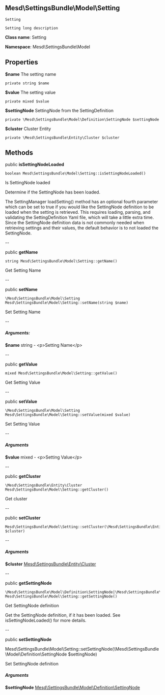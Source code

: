 Mesd\SettingsBundle\Model\Setting
-----

    Setting
    
    Setting long description


**Class name**: Setting

**Namespace**: Mesd\SettingsBundle\Model


Properties
----------

**$name** The setting name

    private string $name


**$value** The setting value

    private mixed $value


**$settingNode** SettingNode from the SettingDefinition

    private \Mesd\SettingsBundle\Model\Definition\SettingNode $settingNode


**$cluster** Cluster Entity

    private \Mesd\SettingsBundle\Entity\Cluster $cluster


Methods
-------

public **isSettingNodeLoaded**

    boolean Mesd\SettingsBundle\Model\Setting::isSettingNodeLoaded()

Is SettingNode loaded

Determine if the SettingNode has been loaded.

The SettingManager loadSetting() method has an optional fourth parameter
which can be set to true if you would like the SettingNode definition to
be loaded when the setting is retrieved. This requires loading, parsing,
and validating the SettingDefinition Yaml file, which will take a little
extra time. Since the SettingNode definition data is not commonly needed
when retrieving settings and their values, the default behavior is to
not loaded the SettingNode.

--

public **getName**

    string Mesd\SettingsBundle\Model\Setting::getName()

Get Setting Name

--

public **setName**

    \Mesd\SettingsBundle\Model\Setting Mesd\SettingsBundle\Model\Setting::setName(string $name)

Set Setting Name

--

##### Arguments:
**$name** string - &lt;p&gt;Setting Name&lt;/p&gt;

--

public **getValue**

    mixed Mesd\SettingsBundle\Model\Setting::getValue()

Get Setting Value

--

public **setValue**

    \Mesd\SettingsBundle\Model\Setting Mesd\SettingsBundle\Model\Setting::setValue(mixed $value)

Set Setting Value

--

##### Arguments
**$value** mixed - &lt;p&gt;Setting Value&lt;/p&gt;

--

public **getCluster**

    \Mesd\SettingsBundle\Entity\Cluster Mesd\SettingsBundle\Model\Setting::getCluster()

Get cluster

--

public **setCluster**

    Mesd\SettingsBundle\Model\Setting::setCluster(\Mesd\SettingsBundle\Entity\Cluster $cluster)

--

##### Arguments
**$cluster** [Mesd\SettingsBundle\Entity\Cluster](Mesd-SettingsBundle-Entity-Cluster.md)

--

public **getSettingNode**

    \Mesd\SettingsBundle\Model\Definition\SettingNode|\Mesd\SettingsBundle\Model\Excption Mesd\SettingsBundle\Model\Setting::getSettingNode()

Get SettingNode definition

Get the SettingNode definition, if it has been loaded. See
isSettingNodeLoaded() for more details.

--

public **setSettingNode**

 Mesd\SettingsBundle\Model\Setting::setSettingNode(\Mesd\SettingsBundle\Model\Definition\SettingNode $settingNode)

Set SettingNode definition


##### Arguments
**$settingNode** [Mesd\SettingsBundle\Model\Definition\SettingNode](Mesd-SettingsBundle-Model-Definition-SettingNode.md)
